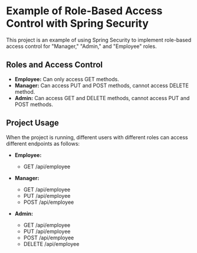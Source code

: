 # Example of Role-Based Access Control with Spring Security

This project is an example of using Spring Security to implement role-based access control for "Manager," "Admin," and "Employee" roles.

## Roles and Access Control

- **Employee:** Can only access GET methods.
- **Manager:** Can access PUT and POST methods, cannot access DELETE method.
- **Admin:** Can access GET and DELETE methods, cannot access PUT and POST methods.

## Project Usage

When the project is running, different users with different roles can access different endpoints as follows:

- **Employee:**
  - GET /api/employee

- **Manager:**
  - GET /api/employee
  - PUT /api/employee
  - POST /api/employee

- **Admin:**
  - GET /api/employee
  - PUT /api/employee
  - POST /api/employee
  - DELETE /api/employee

